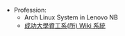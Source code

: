 * Profession:
  * Arch Linux System in Lenovo NB
  * [成功大學資工系(所) Wiki 系統](http://wiki.csie.ncku.edu.tw/)